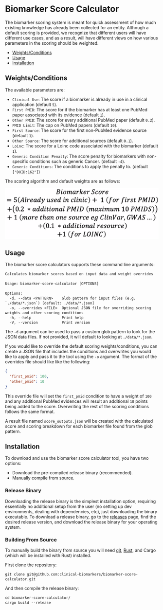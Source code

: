 # Biomarker Score Calculator

The biomarker scoring system is meant for quick assessment of how much existing knowledge has already been collected for an entity. Although a default scoring is provided, we recognize that different users will have different use cases, and as a result, will have different views on how various parameters in the scoring should be weighted.

- [Weights/Conditions](#weightsconditions)
- [Usage](#usage)
- [Installation](#installation)

## Weights/Conditions

The available parameters are:

- `Clinical Use`: The score if a biomarker is already in use in a clinical application (default `5`).
- `First PMID`: The score for if the biomarker has at least one PubMed paper associated with its evidence (default `1`).
- `Other PMID`: The score for every additional PubMed paper (default `0.2`).
- `PMID Limit`: The cap on PubMed papers (default `10`).
- `First Source`: The score for the first non-PubMed evidence source (default `1`).
- `Other Source`: The score for additional sources (default `0.1`).
- `Loinc`: The score for a Loinc code associated with the biomarker (default `1`).
- `Generic Condition Penalty`: The score penalty for biomarkers with non-specific conditions such as generic Cancer. (default `-4`).
- `Generic Conditions`: The conditions to apply the penalty to. (default `["DOID:162"]`)

The scoring algorithm and default weights are as follows:

![Default Algorithm](./imgs/biomarker_scoring.png)

## Usage

The biomarker score calculators supports these command line arguments:

```
Calculates biomarker scores based on input data and weight overrides

Usage: biomarker-score-calculator [OPTIONS]

Options:
  -d, --data <PATTERN>    Glob pattern for input files (e.g. `./data/*.json`) [default: ./data/*.json]
  -o, --overrides <FILE>  Optional JSON file for overriding scoring weights and other scoring conditions
  -h, --help              Print help
  -V, --version           Print version
```

The `-d` argument can be used to pass a custom glob pattern to look for the JSON data files. If not provided, it will default to looking at `./data/*.json`.

If you would like to override the default scoring weights/conditions, you can create a JSON file that includes the conditions and overwrites you would like to apply and pass it to the tool using the `-o` argument. The format of the overrides file should like like the following:

```json
{
  "first_pmid": 100,
  "other_pmid": 10
}
```

This override file will set the `first_pmid` condition to have a weight of `100` and any additional PubMed evidences will result an additional `10` points being added to the score. Overwriting the rest of the scoring conditions follows the same format.

A result file named `score_outputs.json` will be created with the calculated score and scoring breakdown for each biomarker file found from the glob pattern.

## Installation

To download and use the biomarker score calculator tool, you have two options:

- Download the pre-compiled release binary (recommended).
- Manually compile from source.

### Release Binary

Downloading the release binary is the simplest installation option, requiring essentially no additional setup from the user (no setting up dev environments, dealing with dependencies, etc), just downloading the binary executable. To download a release binary, go to the [releases](https://github.com/clinical-biomarkers/biomarker-score-calculator/releases) page, find the desired release version, and download the release binary for your operating system.

### Building From Source

To manually build the binary from source you will need [git](https://git-scm.com/downloads), [Rust](https://doc.rust-lang.org/book/ch01-01-installation.html), and Cargo (which will be installed with Rust) installed.

First clone the repository:

```shell
git clone git@github.com:clinical-biomarkers/biomarker-score-calculator.git
```

And then compile the release binary:

```shell
cd biomarker-score-calculator/
cargo build --release
```
